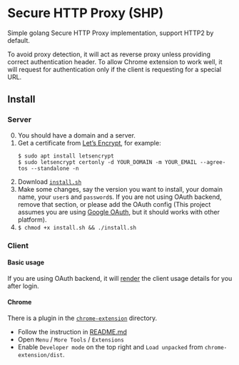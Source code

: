 # Secure HTTP Proxy (SHP)

Simple golang Secure HTTP Proxy implementation, support HTTP2 by default.

To avoid proxy detection, it will act as reverse proxy unless providing correct authentication header. To allow Chrome extension to work well, it will request for authentication only if the client is requesting for a special URL.

## Install

### Server

0. You should have a domain and a server.
1. Get a certificate from [Let’s Encrypt](https://letsencrypt.org), for example:
   ```
   $ sudo apt install letsencrypt
   $ sudo letsencrypt certonly -d YOUR_DOMAIN -m YOUR_EMAIL --agree-tos --standalone -n
   ```
2. Download [`install.sh`](./install.sh)
3. Make some changes, say the version you want to install, your domain name, your `user`s and `password`s. If you are not using OAuth backend, remove that section, or please add the OAuth config (This project assumes you are using [Google OAuth](https://console.cloud.google.com/apis/credentials), but it should works with other platform).
4. `$ chmod +x install.sh && ./install.sh`

### Client

#### Basic usage

If you are using OAuth backend, it will [render](./server/render.js) the client usage details for you after login.

#### Chrome

There is a plugin in the [`chrome-extension`](./chrome-extension/) directory.
  - Follow the instruction in [README.md](./chrome-extension/README.md)
  - Open `Menu` / `More Tools` / `Extensions`
  - Enable `Developer mode` on the top right and `Load unpacked` from `chrome-extension/dist`.

